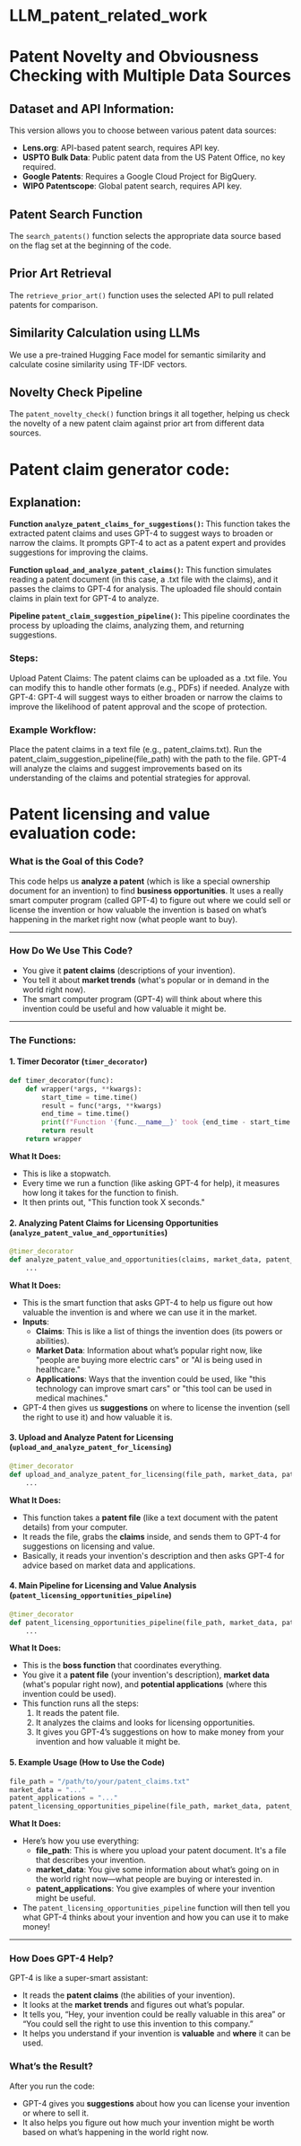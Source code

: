 # LLM_patent_related_work


# Patent Novelty and Obviousness Checking with Multiple Data Sources

## Dataset and API Information:
This version allows you to choose between various patent data sources:
- **Lens.org**: API-based patent search, requires API key.
- **USPTO Bulk Data**: Public patent data from the US Patent Office, no key required.
- **Google Patents**: Requires a Google Cloud Project for BigQuery.
- **WIPO Patentscope**: Global patent search, requires API key.

## Patent Search Function
The `search_patents()` function selects the appropriate data source based on the flag set at the beginning of the code.

## Prior Art Retrieval
The `retrieve_prior_art()` function uses the selected API to pull related patents for comparison.

## Similarity Calculation using LLMs
We use a pre-trained Hugging Face model for semantic similarity and calculate cosine similarity using TF-IDF vectors.

## Novelty Check Pipeline
The `patent_novelty_check()` function brings it all together, helping us check the novelty of a new patent claim against prior art from different data sources.


# Patent claim generator code:

## Explanation:

**Function `analyze_patent_claims_for_suggestions()`:** 
This function takes the extracted patent claims and uses GPT-4 to suggest ways to broaden or narrow the claims.
It prompts GPT-4 to act as a patent expert and provides suggestions for improving the claims.

**Function `upload_and_analyze_patent_claims()`:**
This function simulates reading a patent document (in this case, a .txt file with the claims), and it passes the claims to GPT-4 for analysis.
The uploaded file should contain claims in plain text for GPT-4 to analyze.

**Pipeline `patent_claim_suggestion_pipeline()`:**
This pipeline coordinates the process by uploading the claims, analyzing them, and returning suggestions.

### Steps:
Upload Patent Claims: The patent claims can be uploaded as a .txt file. You can modify this to handle other formats (e.g., PDFs) if needed.
Analyze with GPT-4: GPT-4 will suggest ways to either broaden or narrow the claims to improve the likelihood of patent approval and the scope of protection.

### Example Workflow:
Place the patent claims in a text file (e.g., patent_claims.txt).
Run the patent_claim_suggestion_pipeline(file_path) with the path to the file.
GPT-4 will analyze the claims and suggest improvements based on its understanding of the claims and potential strategies for approval.


# Patent licensing and value evaluation code:

### **What is the Goal of this Code?**
This code helps us **analyze a patent** (which is like a special ownership document for an invention) to find **business opportunities**. It uses a really smart computer program (called GPT-4) to figure out where we could sell or license the invention or how valuable the invention is based on what’s happening in the market right now (what people want to buy).

---

### **How Do We Use This Code?**
- You give it **patent claims** (descriptions of your invention).
- You tell it about **market trends** (what's popular or in demand in the world right now).
- The smart computer program (GPT-4) will think about where this invention could be useful and how valuable it might be.

---

### **The Functions:**

#### 1. **Timer Decorator (`timer_decorator`)**
   ```python
   def timer_decorator(func):
       def wrapper(*args, **kwargs):
           start_time = time.time()
           result = func(*args, **kwargs)
           end_time = time.time()
           print(f"Function '{func.__name__}' took {end_time - start_time:.4f} seconds")
           return result
       return wrapper
   ```
   **What It Does:**
   - This is like a stopwatch.
   - Every time we run a function (like asking GPT-4 for help), it measures how long it takes for the function to finish.
   - It then prints out, "This function took X seconds."

#### 2. **Analyzing Patent Claims for Licensing Opportunities (`analyze_patent_value_and_opportunities`)**
   ```python
   @timer_decorator
   def analyze_patent_value_and_opportunities(claims, market_data, patent_applications):
       ...
   ```
   **What It Does:**
   - This is the smart function that asks GPT-4 to help us figure out how valuable the invention is and where we can use it in the market.
   - **Inputs**: 
     - **Claims**: This is like a list of things the invention does (its powers or abilities).
     - **Market Data**: Information about what’s popular right now, like "people are buying more electric cars" or "AI is being used in healthcare."
     - **Applications**: Ways that the invention could be used, like "this technology can improve smart cars" or "this tool can be used in medical machines."
   - GPT-4 then gives us **suggestions** on where to license the invention (sell the right to use it) and how valuable it is.

#### 3. **Upload and Analyze Patent for Licensing (`upload_and_analyze_patent_for_licensing`)**
   ```python
   @timer_decorator
   def upload_and_analyze_patent_for_licensing(file_path, market_data, patent_applications):
       ...
   ```
   **What It Does:**
   - This function takes a **patent file** (like a text document with the patent details) from your computer.
   - It reads the file, grabs the **claims** inside, and sends them to GPT-4 for suggestions on licensing and value.
   - Basically, it reads your invention's description and then asks GPT-4 for advice based on market data and applications.

#### 4. **Main Pipeline for Licensing and Value Analysis (`patent_licensing_opportunities_pipeline`)**
   ```python
   @timer_decorator
   def patent_licensing_opportunities_pipeline(file_path, market_data, patent_applications):
       ...
   ```
   **What It Does:**
   - This is the **boss function** that coordinates everything.
   - You give it a **patent file** (your invention's description), **market data** (what's popular right now), and **potential applications** (where this invention could be used).
   - This function runs all the steps: 
     1. It reads the patent file.
     2. It analyzes the claims and looks for licensing opportunities.
     3. It gives you GPT-4’s suggestions on how to make money from your invention and how valuable it might be.

#### 5. **Example Usage (How to Use the Code)**
   ```python
   file_path = "/path/to/your/patent_claims.txt"
   market_data = "..."
   patent_applications = "..."
   patent_licensing_opportunities_pipeline(file_path, market_data, patent_applications)
   ```
   **What It Does:**
   - Here’s how you use everything:
     - **file_path**: This is where you upload your patent document. It's a file that describes your invention.
     - **market_data**: You give some information about what’s going on in the world right now—what people are buying or interested in.
     - **patent_applications**: You give examples of where your invention might be useful.
   - The `patent_licensing_opportunities_pipeline` function will then tell you what GPT-4 thinks about your invention and how you can use it to make money!

---

### **How Does GPT-4 Help?**
GPT-4 is like a super-smart assistant:
- It reads the **patent claims** (the abilities of your invention).
- It looks at the **market trends** and figures out what’s popular.
- It tells you, “Hey, your invention could be really valuable in this area” or “You could sell the right to use this invention to this company.”
- It helps you understand if your invention is **valuable** and **where** it can be used.

### **What’s the Result?**
After you run the code:
- GPT-4 gives you **suggestions** about how you can license your invention or where to sell it.
- It also helps you figure out how much your invention might be worth based on what’s happening in the world right now.



